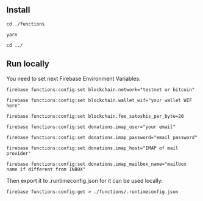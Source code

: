 ## Install

`cd ./functions`

`yarn`

`cd ../`

## Run locally

You need to set next Firebase Environment Variables:

`firebase functions:config:set blockchain.network="testnet or bitcoin"`

`firebase functions:config:set blockchain.wallet_wif="your wallet WIF here"`

`firebase functions:config:set blockchain.fee_satoshis_per_byte=20`

`firebase functions:config:set donations.imap_user="your email"`

`firebase functions:config:set donations.imap_password="email password"`

`firebase functions:config:set donations.imap_host="IMAP of mail provider"`

`firebase functions:config:set donations.imap_mailbox_name="mailbox name if different from INBOX"`

Then export it to .runtimeconfig.json for it can be used locally:

`firebase functions:config:get > ./functions/.runtimeconfig.json`
